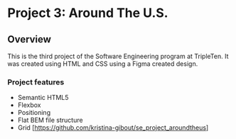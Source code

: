 # Project 3: Around The U.S.

## Overview  
This is the third project of the Software Engineering program at TripleTen. It was created using HTML and CSS using a Figma created design.

### Project features

- Semantic HTML5
- Flexbox
- Positioning
- Flat BEM file structure
- Grid
[https://github.com/kristina-gibout/se_project_aroundtheus]
